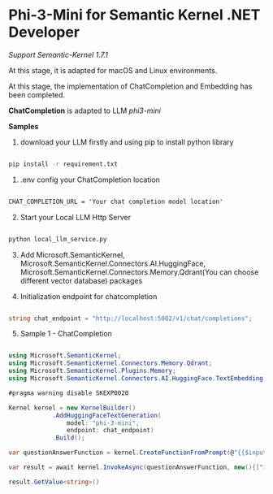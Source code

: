 # Phi-3-Mini for Semantic Kernel .NET Developer


*Support Semantic-Kernel 1.7.1*

At this stage, it is adapted for macOS and Linux environments.

At this stage, the implementation of ChatCompletion and Embedding has been completed.

**ChatCompletion** is adapted to  LLM  *phi3-mini*

**Samples**


1. download your LLM firstly and using pip to install python library


```bash

pip install -r requirement.txt

```

1. .env config your ChatCompletion  location

```txt

CHAT_COMPLETION_URL = 'Your chat completion model location'

```

2. Start your Local LLM Http Server

```bash

python local_llm_service.py

```

3. Add Microsoft.SemanticKernel, Microsoft.SemanticKernel.Connectors.AI.HuggingFace, Microsoft.SemanticKernel.Connectors.Memory.Qdrant(You can choose different vector database) packages 

4. Initialization endpoint for chatcompletion

```csharp

string chat_endpoint = "http://localhost:5002/v1/chat/completions";


```


5. Sample 1 - ChatCompletion


```csharp

using Microsoft.SemanticKernel;
using Microsoft.SemanticKernel.Connectors.Memory.Qdrant;
using Microsoft.SemanticKernel.Plugins.Memory;
using Microsoft.SemanticKernel.Connectors.AI.HuggingFace.TextEmbedding;

#pragma warning disable SKEXP0020

Kernel kernel = new KernelBuilder()
            .AddHuggingFaceTextGeneration(
                model: "phi-3-mini",
                endpoint: chat_endpoint)
            .Build();

var questionAnswerFunction = kernel.CreateFunctionFromPrompt(@"{{$input}}");

var result = await kernel.InvokeAsync(questionAnswerFunction, new(){["input"] = "Can you introduce yourself?"});

result.GetValue<string>()


```









